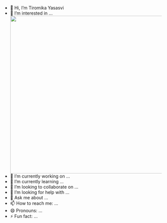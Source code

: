 
- 👋 Hi, I’m Tiromika Yasasvi
- 👀 I’m interested in ...        <img src=https://user-images.githubusercontent.com/61499237/184676358-ef175e53-2564-454d-8e22-ac20a79a3692.gif align="right" height="500" width="500">
- 🔭 I’m currently working on …
- 🌱 I’m currently learning …
- 👯 I’m looking to collaborate on …
- 🤔 I’m looking for help with …
- 💬 Ask me about …
- 📫 How to reach me: …
- 😄 Pronouns: …
- ⚡ Fun fact: …
